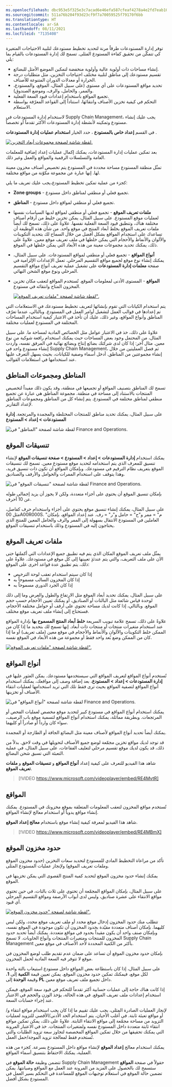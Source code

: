 ```yaml
---
ms.openlocfilehash: dbc953e5f325e3c7acad6e46efa587cfeaf4278a4e2fd7eab1018ac2bf0069b2
ms.sourcegitcommit: 511a76b204f93d23cf9f7a70059525f79170f6bb
ms.translationtype: HT
ms.contentlocale: ar-SA
ms.lasthandoff: 08/11/2021
ms.locfileid: "7135408"
---
```

توفر إدارة المستودعات طرقاً مرنة لتحديد تخطيط مستودعك لتلبية الاحتياجات المتغيرة كي تتمكّن من تحقيق كفاءة المستودع المثلى. تسمح لك إدارة المستودعات بالقيام بما يلي: 

-   إنشاء مساحات ذات أولوية عالية وأولوية منخفضة لتمكين الموضع الأمثل للبضائع.
-   تقسيم مستودعك إلى مناطق لتلبية مختلف احتياجات التخزين، مثل متطلبات درجة الحرارة أو معدلات الدوران المتنوعة للأصناف.
-   تحديد مواقع المستودعات على أي مستوى (على سبيل المثال، الموقع، والمستودع، والممر، والحامل، والرف، وموضع الصندوق).
-   تجميع المواقع باستخدام إعدادات قيود السعة الفعلية.
-   التحكم في كيفية تخزين الأصناف وانتقائها، استناداً إلى القواعد المعرّفة بواسطة الاستعلام.

لاستخدام إدارة المستودعات في Supply Chain Management، يجب عليك إنشاء مستودع وتمكينه لأنشطة إدارة المستودعات الأكثر تقدماً أو تخصصاً.

في القسم **إعداد خاص بالمستودع** ، حدد الخيار **استخدام عمليات إدارة المستودعات** .

[![لقطة شاشة لصفحة مجموعات أبعاد التخزين.](../media/storage-dimension-groups.png)](../media/storage-dimension-groups.png#lightbox)


بعد تمكين عمليات إدارة المستودعات، يمكنك إكمال عمليات إعداد إضافية للمعلمات العامة والتسلسلات الرقمية‬ والمواقع والعمل وغير ذلك.

تمثّل منطقة المستودع مساحة محددة في المستودع يتم تخصيص أصناف مخزون معينة لها. إنها عبارة عن مجموعة مكوّنة من مواقع مختلفة.

كجزء من عملية تمكين تخطيط المستودع،يجب عليك تعريف ما يلي:

-   **Zone groups** - تجميع فعلي أو منطقي لمناطق داخل مستودع.
-   **المناطق‏‎** - تجميع فعلي أو منطقي لمواقع داخل مستودع.
-   **ملفات تعريف الموقع‬** - تجميع فعلي أو منطقي لمواقع لديها السياسات نفسها لعمليات موقع المستودع. على سبيل المثال، يمكن تخزين خليط من أرقام أصناف مختلفة هناك، وتنطبق قيود السعة الفعلية نفسها. علاوةً على ذلك، تسمح لك أيضاً ملفات تعريف الموقع‬ بخلط أبعاد المنتج في موقع واحد. من شأن هذه الوظيفة أن تساعدك على استخدام المواقع بشكل أفضل من خلال السماح لك بتحديد التكوينات والألوان والأنماط والأحجام التي يمكن خلطها في ملف تعريف موقع معين. علاوةً على ذلك، يمكنك تحديد مجموعات معينة من هذه الأبعاد التي يمكن خلطها في الموقع. 
-   **أنواع المواقع** - تجميع فعلي أو منطقي لمواقع المستودعات. على سبيل المثال، يمكنك إنشاء نوع موقع لجميع مواقع التقسيم المرحلي. تعمل الإعدادات الإلزامية في صفحة **معلمات إدارة المستودعات** على تشغيل عملية تعريف أنواع مواقع التقسيم المرحلي ونوع موقع الشحن النهائي.
-   **المواقع** - المستوى الأدنى لمعلومات الموقع. تُستخدم المواقع لتعقب مكان تخزين المخزون المتاح وانتقائه في مستودع.

    [![لقطة شاشة لصفحة "ملفات تعريف الموقع".](../media/location-profiles.png)](../media/location-profiles.png#lightbox)

يتم استخدام الكيانات التي تقوم بإنشائها لتعريف تخطيط مستودعك في الاستعلامات التي تم إعدادها في قوالب العمل لتشغيل أوامر العمل في المستودع. وبالتالي، عندما تعرّف المناطق وأنواع المواقع، وغير ذلك، عليك أن تأخذ في الاعتبار كيفية استخدام المساحات المختلفة في المستودع لعمليات مختلفة.

علاوةً على ذلك، خذ في الاعتبار عوامل مثل الخصائص المادية لمساحة ما. على سبيل المثال، من المحتمل وجود بعض المساحات حيث يمكنك استخدام رافعة شوكية من نوع معين. مثال آخر: إذا كان لدى شركتك بضائع إنتاج وبضائع نهائية في المرفق نفسه، وأردت إنشاء مستودع واحد في Supply Chain Management، ثم فصل العمليتين من خلال إنشاء مجموعتين من المناطق. أدخل أسماء وصفية للكيانات، بحيث يسهل التعرف عليها عند استخدامها في استعلامات القوالب.‬

## <a name="zones-and-zone-groups"></a>المناطق ومجموعات المناطق 

تسمح لك المناطق بتصنيف المواقع أو تجميعها في منطقة، وقد يكون ذلك مفيداً لتخصيص المنتجات بالاستناد إلى مساحة في منطقة. مجموعة المناطق هي عبارة عن تجميع منطقي لمناطق مختلفة في المستودع. يتم إنشاء كل من المناطق ومجموعات المناطق لإعداد التقارير.

على سبيل المثال، يمكنك تحديد مناطق للمنتجات المختلطة والمجمدة والمرتجعة. **إدارة المستودعات > إعداد > المستودع**

![لقطة شاشة لصفحة "المناطق" في Finance and Operations.](../media/zones-1.png)

## <a name="location-formats"></a>تنسيقات الموقع  

يمكنك استخدام **إدارة المستودعات > إعداد > المستودع > صفحة تنسيقات الموقع** لإنشاء تنسيق للمعرف الذي يتم استخدامه لتحديد موقع مستودع معين. تسمح لك تنسيقات الموقع بتعريف نظام الترقيم في مستودعك. وبإمكان المواقع أن تكون ذات تنسيق فريد، وهذا يتوقف على استخدام الممرات والحوامل والأرفف والصناديق.


![لقطة شاشة لصفحة "تنسيقات الموقع" في Finance and Operations.](../media/location-format.png)


بإمكان تنسيق الموقع أن يحتوي على أجزاء متعددة، ولكن لا يجوز أن يزيد إجمالي طوله عن 10 أحرف.

على سبيل المثال، يمكنك إنشاء تنسيق موقع يحتوي على أجزاء واستخدام حرف كفاصل، مثل 00A00R000S. "م" = ممر و"ح" = حامل و"ر" = رف.  عند إعداد المواقع، بإمكان العاملين في المستودع الانتقال بسهولة إلى الممر والرف والحامل المعين للمنتج الذي يحتاجون إليه في المستودع وذلك باستخدام تنسيقات الموقع. 


## <a name="location-profiles"></a>ملفات تعريف الموقع 

يمثّل ملف تعريف الموقع المكان الذي يتم فيه تطبيق جميع الإعدادات التي أكملتها حتى الآن على ملف التعريف، والتي يتم عندئذٍ تعيينها إلى كل موقع في مستودعك. علاوةً على ذلك، يتم تطبيق عدة قواعد أخرى على الموقع:

-   إذا كان سيتم استخدام تعقب لوحة الترخيص
-   إذا كان المخزون السالب مسموحاً به
-   إذا كان الجرد الدوري مسموحاً به

على سبيل المثال، يمكنك تحديد أبعاد الموقع مثل الارتفاع والطول والعرض وما إلى ذلك لوحدة قياس شائعة مثل البالتات أو الصناديق، أو يمكنك تعيين الأحجام حسب حجم الموقع. وبالتالي، إذا كانت لديك مساحة تحتوي على أرفف أو حوامل مختلفة الأحجام، فستحتاج إلى إنشاء ملف تعريف موقع مختلف.

علاوةً على ذلك، تسمح علامة تبويب السريعة **خلط أبعاد المنتج المسموح بها‬** بإدارة المواقع عند استخدام متغيرات منتجات أو منتجات ذات أبعاد. إنها تسمح لك بتحديد ما إذا كان من الممكن خلط التكوينات والألوان والأنماط والأحجام في موقع معين (ملف تعريف) أو ما إذا كان من الممكن وضع بُعد واحد فقط أو مجموعة من هذه الأبعاد في الموقع نفسه.

[ ![لقطة شاشة لصفحة "ملفات تعريف الموقع".](../media/location-profiles-ss.png) ](../media/location-profiles-ss.png#lightbox)

## <a name="location-types"></a>أنواع المواقع  

تُستخدم أنواع المواقع لتعريف المواقع التي سيستخدمها مستودعك. يمكن العثور عليها في **إدارة المستودعات > إعداد > المستودع**، بعد إضافة وصف إلى مواقعك، يمكنك استخدام أنواع المواقع لتصفية المواقع بحيث ترى فقط تلك التي تريد استخدامها لعمليات انتقاء الأصناف أو تخزينها. 

![لقطة شاشة لصفحة "أنواع المواقع" في Finance and Operations.](../media/location-types.png)

يمكنك استخدام أنواع المواقع في مستودع كبير لتحديد موقع مخصص لعمليات الفحص أو المرتجعات. وبطريقة مماثلة، يمكنك استخدام أنواع المواقع لتسمية موقع باب الرصيف، سواء كان وارداً أو صادراً أو كليهما.

يمكنك أيضاً تحديد أنواع المواقع لأصناف معينة مثل البضائع الجافة أو الطازجة أو المجمدة.

قد توجد لديك مواقع تخزين مجمّعة لوضع جميع الأصناف لتحويلها في وقت لاحق. بدلاً من ذلك، قد يكون لديك موقع تقسيم مرحلي لتغليف الفقاعات، على سبيل المثال، في عملية التعبئة التي تسبق شحن البضائع.

شاهد هذا الفيديو للتعرف على كيفية إعداد **أنواع المواقع** و **تنسيقات الموقع‬** و **ملفات تعريف الموقع‬**.
 > [!VIDEO https://www.microsoft.com/videoplayer/embed/RE4MvtR]


## <a name="locations"></a>المواقع  

تُستخدم مواقع المخزون لتعقب المعلومات المتعلقة بموقع مخزونك في المستودع. يمكنك إنشاء مواقع يدوياً أو استخدام معالج لإنشاء المواقع.

شاهد هذا الفيديو لمعرفة كيفية إنشاء موقع باستخدام **معالج إعداد الموقع**.
 > [!VIDEO https://www.microsoft.com/videoplayer/embed/RE4MBmX]

## <a name="location-stocking-limits"></a>حدود مخزون الموقع

تأكد من مراعاة التخطيط المادي للمستودع لتحديد سعات التخزين (حدود مخزون الموقع وملفات تعريف الموقع) ولإنجاز عمليات المستودع المثلى.

يمكنك إنشاء حدود مخزون الموقع لتحديد كمية المنتج القصوى التي يمكن تخزينها في الموقع.

على سبيل المثال، بإمكان المواقع المجمّعة أن تحتوي على ثلاث بالتات، في حين تحتوي مواقع الانتقاء على عشرة صناديق، وليس لدى أبواب الأرصفة ومواقع التقسيم المرحلي أي قيود.

[![لقطة شاشة لصفحة "حدود مخزون الموقع‬".](../media/location-stock-limit.png)](../media/location-stock-limit.png#lightbox)

تتطلب منك حدود المخزون إدخال موقع محدد أو ملف تعريف موقع محدد، ولكن ليس كليهما. بإمكان أصناف متعددة مقيّدة بحدود المخزون أن تكون موجودة في الموقع نفسه، وبإمكان صنف واحد أن يكون مقيداً بحدود في مواقع متعددة. يمكنك أيضاً تحديد حدود المخزون للمنتجات ومتغيرات المنتجات وأنواع الحاويات. لا تسمح Supply Chain Management بأكثر من الكمية المحددة لأحد الأصناف في موقع معين.

بإمكان حدود مخزون الموقع أن تساعد على ضمان عدم تقديم طلب لوضع المخزون في موقع لا تتوفر فيه السعة المادية لحمل المخزون.

على سبيل المثال، إذا كان باستطاعة بعض المواقع داخل مستودع استيعاب بالتة واحدة لكل موقع، فيمكنك تمكين حدود مخزون الموقع.
يمكن تعيين قيمة **الكمية** إلى **1**، وقيمة **الوحدة** إلى **PL** داخل تجميع ملف تعريف موقع معين.

إذا كانت هناك حاجة إلى عمليات حسابية أكثر تقدماً للتحكم في قيود سعة الموقع، فيمكن استخدام إعدادات ملف تعريف الموقع. في هذه الحالة، يؤخذ الوزن والحجم في الاعتبار عند إجراء حسابات السعة.

لإنجاز العمليات الصادرة المثلى، يجب عليك تقييم ما إذا كان يجب استخدام مواقع انتقاء و/أو مواقع تعبئة ثابتة. في أغلب الأحيان، يتم استخدام الحد الأدنى/الأقصى للتزويد لعمليات التزويد من مساحة مجمّعة إلى مواقع الانتقاء الثابتة. علاوةً على ذلك، يمكن تمكين مواقع انتقاء ثابتة متعددة داخل المستودع نفسه ولمتغيرات المنتجات. خذ في الاعتبار المرونة التي يمكنك تحقيقها من خلال تمكين المواقع المخصصة لتجاوز سعة تزويد الطلبات والتي تُستخدم فقط لمعالجة تزويد الموجة/حمل العمل.

يمكنك استخدام معالج **إعداد الموقع** لإنشاء مواقع داخل المستودع بسرعة. كجزء من هذه العملية، يمكنك الاحتفاظ بتنسيق أسماء المواقع.

تتضمن وظيفة **حالة الموقع** في Supply Chain Management حقولاً في صفحة **المواقع** ستسمح لك بالحصول على المزيد من المرونة عند العمل مع المواقع وصيانتها. يمكن تضمين حالة الموقع في استعلام توجيهات الموقع للمساعدة في التحكم بسير العمل في المستودع بشكل أفضل. 
